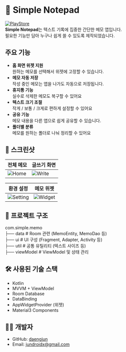 # 📝 Simple Notepad  

  
[![PlayStore](https://img.shields.io/badge/Download-Google%20Play-34A853?logo=google-play&logoColor=white)](https://play.google.com/store/apps/details?id=com.simple.memo)  
**Simple Notepad**는 텍스트 기록에 집중한 간단한 메모 앱입니다.  
필요한 기능만 담아 누구나 쉽게 쓸 수 있도록 제작되었습니다.  

## 주요 기능

-  **홈 화면 위젯 지원**  
  원하는 메모를 선택해서 위젯에 고정할 수 있습니다.
-  **메모 자동 저장**  
  작성 중인 메모는 앱을 나가도 자동으로 저장됩니다.
-  **휴지통 기능**  
  실수로 삭제한 메모도 복구할 수 있어요
-  **텍스트 크기 조절**  
  작게 / 보통 / 크게로 편하게 설정할 수 있어요
-  **공유 기능**  
  메모 내용을 다른 앱으로 쉽게 공유할 수 있습니다.
-  **폴더별 분류**  
  메모를 원하는 폴더로 나눠 정리할 수 있어요 
  
## 📸 스크린샷  

| 전체 메모 | 글쓰기 화면 |
|--------|----------|
| ![Home](https://github.com/user-attachments/assets/5a0aada9-1022-4211-9fcd-b1cf2091a970) | ![Write](https://github.com/user-attachments/assets/e4e9585b-ddf9-4751-a944-8804e7700dc0) |

| 환경 설정 | 메모 위젯 |
|-----------|-----------|
| ![Setting](https://github.com/user-attachments/assets/f1a885c9-9c92-46c4-bafb-bd63e78b9789) | ![Widget](https://github.com/user-attachments/assets/76b16daf-b6c2-4329-8db0-8345e5e57059) |


## 📂 프로젝트 구조

com.simple.memo  
├── data         # Room 관련 (MemoEntity, MemoDao 등)  
├── ui           # UI 구성 (Fragment, Adapter, Activity 등)  
├── util         # 공통 유틸리티 (텍스트 사이즈 등)  
├── viewModel    # ViewModel 및 상태 관리   

## 🛠 사용된 기술 스택

- Kotlin
- MVVM + ViewModel
- Room Database
- DataBinding
- AppWidgetProvider (위젯)
- Material3 Components

## 🙋‍♂️ 개발자

- GitHub: [daengjun](https://github.com/daengjun)
- Email: jundroidx@gmail.com  

